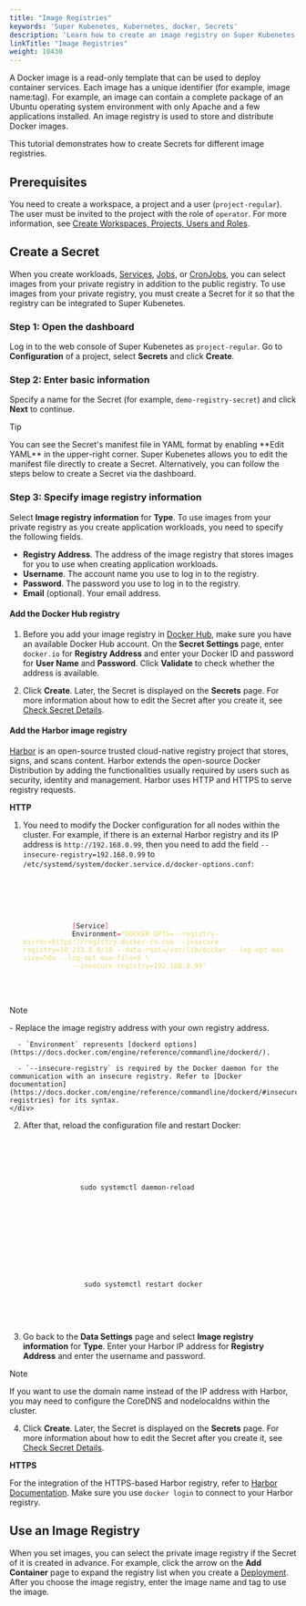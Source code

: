 ```yaml
---
title: "Image Registries"
keywords: 'Super Kubenetes, Kubernetes, docker, Secrets'
description: 'Learn how to create an image registry on Super Kubenetes.'
linkTitle: "Image Registries"
weight: 10430
---
```


A Docker image is a read-only template that can be used to deploy container services. Each image has a unique identifier (for example, image name:tag). For example, an image can contain a complete package of an Ubuntu operating system environment with only Apache and a few applications installed. An image registry is used to store and distribute Docker images.

This tutorial demonstrates how to create Secrets for different image registries.

## Prerequisites

You need to create a workspace, a project and a user (`project-regular`). The user must be invited to the project with the role of `operator`. For more information, see [Create Workspaces, Projects, Users and Roles](../../../quick-start/create-workspace-and-project/).

## Create a Secret

When you create workloads, [Services](../../../project-user-guide/application-workloads/services/), [Jobs](../../../project-user-guide/application-workloads/jobs/), or [CronJobs](../../../project-user-guide/application-workloads/cronjobs/), you can select images from your private registry in addition to the public registry. To use images from your private registry, you must create a Secret for it so that the registry can be integrated to Super Kubenetes.

### Step 1: Open the dashboard

Log in to the web console of Super Kubenetes as `project-regular`. Go to **Configuration** of a project, select **Secrets** and click **Create**.

### Step 2: Enter basic information

Specify a name for the Secret (for example, `demo-registry-secret`) and click **Next** to continue.

<div className="notices tip">
   <p>Tip</p>
   <div>
      You can see the Secret's manifest file in YAML format by enabling **Edit YAML** in the upper-right corner. Super Kubenetes allows you to edit the manifest file directly to create a Secret. Alternatively, you can follow the steps below to create a Secret via the dashboard.
   </div>
</div>

### Step 3: Specify image registry information

Select **Image registry information** for **Type**. To use images from your private registry as you create application workloads, you need to specify the following fields.

- **Registry Address**. The address of the image registry that stores images for you to use when creating application workloads.
- **Username**. The account name you use to log in to the registry.
- **Password**. The password you use to log in to the registry.
- **Email** (optional). Your email address.

#### Add the Docker Hub registry

1. Before you add your image registry in [Docker Hub](https://hub.docker.com/), make sure you have an available Docker Hub account. On the **Secret Settings** page, enter `docker.io` for **Registry Address** and enter your Docker ID and password for **User Name** and **Password**. Click **Validate** to check whether the address is available. 

2. Click **Create**. Later, the Secret is displayed on the **Secrets** page. For more information about how to edit the Secret after you create it, see [Check Secret Details](../../../project-user-guide/configuration/secrets/#check-secret-details).

#### Add the Harbor image registry

[Harbor](https://goharbor.io/) is an open-source trusted cloud-native registry project that stores, signs, and scans content. Harbor extends the open-source Docker Distribution by adding the functionalities usually required by users such as security, identity and management. Harbor uses HTTP and HTTPS to serve registry requests.

**HTTP**

1. You need to modify the Docker configuration for all nodes within the cluster. For example, if there is an external Harbor registry and its IP address is `http://192.168.0.99`, then you need to add the field `--insecure-registry=192.168.0.99` to `/etc/systemd/system/docker.service.d/docker-options.conf`:

   <article className="highlight">
      <pre>
         <div className="copy-code-button" title="Copy Code"></div>
         <div className="code-over-div">
            <code>
               <span style="color:#f92672">[</span>Service<span style="color:#f92672">]</span>
               Environment<span style="color:#f92672">=</span><span style="color:#e6db74">"DOCKER_OPTS=--registry-mirror=<span><a style="color:#e6db74; cursor:text;">https://registry.docker-cn.com</a></span> --insecure-registry=10.233.0.0/18 --data-root=/var/lib/docker --log-opt max-size=50m --log-opt max-file=5 \
               </span><span style="color:#e6db74">--insecure-registry=192.168.0.99"</span></code>
         </div>
      </pre>
   </article>

  <div className="notices note">
    <p>Note</p>
    <div>
      - Replace the image registry address with your own registry address.

      - `Environment` represents [dockerd options](https://docs.docker.com/engine/reference/commandline/dockerd/).

      - `--insecure-registry` is required by the Docker daemon for the communication with an insecure registry. Refer to [Docker documentation](https://docs.docker.com/engine/reference/commandline/dockerd/#insecure-registries) for its syntax.
    </div>
  </div> 

2. After that, reload the configuration file and restart Docker:

   <article className="highlight">
      <pre>
         <div className="copy-code-button" title="Copy Code"></div>
         <div className="code-over-div">
            <code>
                 sudo systemctl daemon-reload
            </code>
         </div>
      </pre>
   </article>

    <article className="highlight">
      <pre>
         <div className="copy-code-button" title="Copy Code"></div>
         <div className="code-over-div">
            <code>
                  sudo systemctl restart docker
            </code>
         </div>
      </pre>
   </article>

3. Go back to the **Data Settings** page and select **Image registry information** for **Type**. Enter your Harbor IP address for **Registry Address** and enter the username and password.

  <div className="notices note">
    <p>Note</p>
    <div>
      If you want to use the domain name instead of the IP address with Harbor, you may need to configure the CoreDNS and nodelocaldns within the cluster.
    </div>
  </div> 
   
4. Click **Create**. Later, the Secret is displayed on the **Secrets** page. For more information about how to edit the Secret after you create it, see [Check Secret Details](../../../project-user-guide/configuration/secrets/#check-secret-details).

**HTTPS**

For the integration of the HTTPS-based Harbor registry, refer to [Harbor Documentation](https://goharbor.io/docs/1.10/install-config/configure-https/). Make sure you use `docker login` to connect to your Harbor registry.

## Use an Image Registry

When you set images, you can select the private image registry if the Secret of it is created in advance. For example, click the arrow on the **Add Container** page to expand the registry list when you create a [Deployment](../../../project-user-guide/application-workloads/deployments/). After you choose the image registry, enter the image name and tag to use the image.
